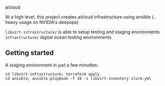 aicloud

At a high level, this project creates aicloud infrastructure using ansible (.. heavy usage on NVIDIA's deepops)

`libvirt-infrastructure/` is able to setup testing and staging environments
`infrastructure/` digital ocean testing environments

## Getting started

A staging environment in just a few minuttes:

```
cd libvirt-infrastructure; terraform apply
cd ansible; ansible-playbook -f 10 -i libvirt-inventory slurm.yml
```